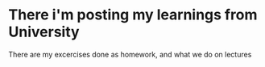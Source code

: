 # There i'm posting my learnings from University
There are my excercises done as homework, and what we do on lectures